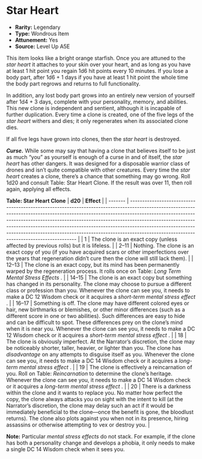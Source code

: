 
# Star Heart

* **Rarity:** Legendary
* **Type:** Wondrous Item
* **Attunement:** Yes
* **Source:** Level Up A5E


This item looks like a bright orange starfish. Once you are attuned to the _star heart_ it attaches to your skin over your heart, and as long as you have at least 1 hit point you regain 1d6 hit points every 10 minutes. If you lose a body part, after 1d6 + 1 days if you have at least 1 hit point the whole time the body part regrows and returns to full functionality.

In addition, any lost body part grows into an entirely new version of yourself after 1d4 + 3 days, complete with your personality, memory, and abilities. This new clone is independent and sentient, although it is incapable of further duplication. Every time a clone is created, one of the five legs of the _star heart_ withers and dies; it only regenerates when its associated clone dies. 

If all five legs have grown into clones, then the _star heart_ is destroyed.

_**Curse.**_ While some may say that having a clone that believes itself to be just as much “you” as yourself is enough of a curse in and of itself, the _star heart_ has other dangers. It was designed for a disposable warrior class of drones and isn’t quite compatible with other creatures. Every time the _star heart_ creates a clone, there’s a chance that something may go wrong. Roll 1d20 and consult Table: Star Heart Clone. If the result was over 11, then roll again, applying all effects.

__Table: Star Heart Clone__
| **d20** | **Effect**                                                                                                                                                                                                                                                                                                                                                                                                                                                     |
| ------- | -------------------------------------------------------------------------------------------------------------------------------------------------------------------------------------------------------------------------------------------------------------------------------------------------------------------------------------------------------------------------------------------------------------------------------------------------------------- |
| 1       | The clone is an exact copy (unless affected by previous rolls) but it is lifeless.                                                                                                                                                                                                                                                                                                                                                                             |
| 2–11    | Nothing. The clone is an exact copy of you (if you have acquired scars or other imperfections over the years that regeneration didn’t cure then the clone will still lack them).                                                                                                                                                                                                                                                                               |
| 12–13   | The clone is an exact copy, but its mind has been permanently warped by the regeneration process. It rolls once on Table: _Long Term Mental Stress Effects_ .                                                                                                                                                                                                                                                                                                  |
| 14–15   | The clone is an exact copy but something has changed in its personality. The clone may choose to pursue a different class or profession than you. Whenever the clone can see you, it needs to make a DC 12 Wisdom check or it acquires a _short-term mental stress effect_ .                                                                                                                                                                                   |
| 16–17   | Something is off. The clone may have different colored eyes or hair, new birthmarks or blemishes, or other minor differences (such as a different score in one or two abilities). Such differences are easy to hide and can be difficult to spot. These differences prey on the clone’s mind when it is near you. Whenever the clone can see you, it needs to make a DC 12 Wisdom check or it acquires a _short-term mental stress effect_ .                   |
| 18      | The clone is obviously imperfect. At the Narrator’s discretion, the clone may be noticeably shorter, taller, heavier, or lighter than you. The clone has _disadvantage_  on any attempts to disguise itself as you. Whenever the clone can see you, it needs to make a DC 14 Wisdom check or it acquires a _long-term mental stress effect_ .                                                                                                                  |
| 19      | The clone is effectively a reincarnation of you. Roll on Table: _Reincarnation_  to determine the clone’s heritage. Whenever the clone can see you, it needs to make a DC 14 Wisdom check or it acquires a _long-term mental stress effect_ .                                                                                                                                                                                                                  |
| 20      | There is a darkness within the clone and it wants to replace you. No matter how perfect the copy, the clone always attacks you on sight with the intent to kill (at the Narrator’s discretion, the clone may delay such an act if it would be immediately beneficial to the clone—once the benefit is gone, the bloodlust returns). The clone also plots against you when not in its presence, hiring assassins or otherwise attempting to vex or destroy you. |

**Note:** Particular _mental stress effects_  do not stack. For example, if the clone has both a personality change and develops a phobia, it only needs to make a single DC 14 Wisdom check when it sees you.
